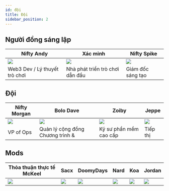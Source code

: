 ```yaml
---
id: đội
title: Đội
sidebar_position: 2
---
```


## Người đồng sáng lập

| Nifty Andy                    | Xác minh                        | Nifty Spike              |
| ----------------------------- | ------------------------------- | ------------------------ |
| ![](/img/NiftyAndy.png)       | ![](/img/snarfy.png)            | ![](/img/NiftySpike.png) |
| Web3 Dev / Lý thuyết trò chơi | Nhà phát triển trò chơi dẫn đầu | Giám đốc sáng tạo        |

## Đội

| Nifty Morgan              | Bolo Dave                        | Zoiby                  | Jeppe               |
| ------------------------- | -------------------------------- | ---------------------- | ------------------- |
| ![](/img/NiftyMorgan.png) | ![](/img/bolo.png)               | ![](/img/zoiby.png)    | ![](/img/jeppe.png) |
| VP of Ops                 | Quản lý cộng đồng Chương trình & | Kỹ sư phần mềm cao cấp | Tiếp thị            |

## Mods

| Thỏa thuận thực tế McKeel | Sacx               | DoomyDays           | Nard               | Koa               | Jordan               |
| ------------------------- | ------------------ | ------------------- | ------------------ | ----------------- | -------------------- |
| ![](/img/realdeal.png)    | ![](/img/sacx.png) | ![](/img/doomy.png) | ![](/img/nard.png) | ![](/img/koa.png) | ![](/img/jordan.png) |

